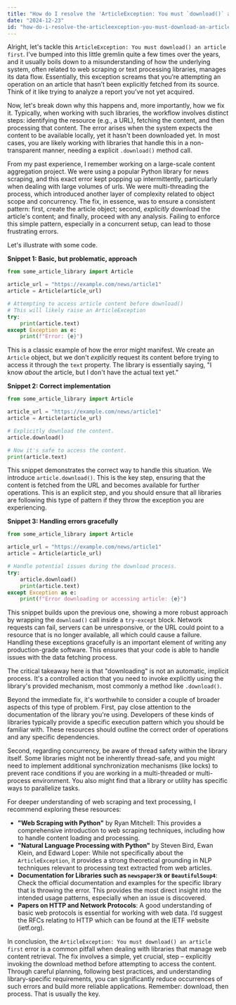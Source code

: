 ```yaml
---
title: "How do I resolve the 'ArticleException: You must `download()` an article first' error?"
date: "2024-12-23"
id: "how-do-i-resolve-the-articleexception-you-must-download-an-article-first-error"
---
```


Alright, let's tackle this `ArticleException: You must download() an article first`. I've bumped into this little gremlin quite a few times over the years, and it usually boils down to a misunderstanding of how the underlying system, often related to web scraping or text processing libraries, manages its data flow. Essentially, this exception screams that you’re attempting an operation on an article that hasn’t been explicitly fetched from its source. Think of it like trying to analyze a report you’ve not yet acquired.

Now, let's break down why this happens and, more importantly, how we fix it. Typically, when working with such libraries, the workflow involves distinct steps: identifying the resource (e.g., a URL), fetching the content, and then processing that content. The error arises when the system expects the content to be available locally, yet it hasn't been downloaded yet. In most cases, you are likely working with libraries that handle this in a non-transparent manner, needing a explicit `.download()` method call.

From my past experience, I remember working on a large-scale content aggregation project. We were using a popular Python library for news scraping, and this exact error kept popping up intermittently, particularly when dealing with large volumes of urls. We were multi-threading the process, which introduced another layer of complexity related to object scope and concurrency. The fix, in essence, was to ensure a consistent pattern: first, create the article object; second, *explicitly* download the article's content; and finally, proceed with any analysis. Failing to enforce this simple pattern, especially in a concurrent setup, can lead to those frustrating errors.

Let's illustrate with some code.

**Snippet 1: Basic, but problematic, approach**

```python
from some_article_library import Article

article_url = "https://example.com/news/article1"
article = Article(article_url)

# Attempting to access article content before download()
# This will likely raise an ArticleException
try:
    print(article.text)
except Exception as e:
    print(f"Error: {e}")
```
This is a classic example of how the error might manifest. We create an `Article` object, but we don't *explicitly* request its content before trying to access it through the `text` property. The library is essentially saying, "I know *about* the article, but I don't have the actual text yet."

**Snippet 2: Correct implementation**

```python
from some_article_library import Article

article_url = "https://example.com/news/article1"
article = Article(article_url)

# Explicitly download the content.
article.download()

# Now it's safe to access the content.
print(article.text)
```

This snippet demonstrates the correct way to handle this situation. We introduce `article.download()`. This is the key step, ensuring that the content is fetched from the URL and becomes available for further operations. This is an explicit step, and you should ensure that all libraries are following this type of pattern if they throw the exception you are experiencing.

**Snippet 3: Handling errors gracefully**

```python
from some_article_library import Article

article_url = "https://example.com/news/article1"
article = Article(article_url)

# Handle potential issues during the download process.
try:
    article.download()
    print(article.text)
except Exception as e:
    print(f"Error downloading or accessing article: {e}")
```

This snippet builds upon the previous one, showing a more robust approach by wrapping the `download()` call inside a `try-except` block. Network requests can fail, servers can be unresponsive, or the URL could point to a resource that is no longer available, all which could cause a failure. Handling these exceptions gracefully is an important element of writing any production-grade software. This ensures that your code is able to handle issues with the data fetching process.

The critical takeaway here is that "downloading" is not an automatic, implicit process. It's a controlled action that you need to invoke explicitly using the library's provided mechanism, most commonly a method like `.download()`.

Beyond the immediate fix, it's worthwhile to consider a couple of broader aspects of this type of problem. First, pay close attention to the documentation of the library you're using. Developers of these kinds of libraries typically provide a specific execution pattern which you should be familiar with. These resources should outline the correct order of operations and any specific dependencies.

Second, regarding concurrency, be aware of thread safety within the library itself. Some libraries might not be inherently thread-safe, and you might need to implement additional synchronization mechanisms (like locks) to prevent race conditions if you are working in a multi-threaded or multi-process environment. You also might find that a library or utility has specific ways to parallelize tasks.

For deeper understanding of web scraping and text processing, I recommend exploring these resources:

*   **"Web Scraping with Python"** by Ryan Mitchell: This provides a comprehensive introduction to web scraping techniques, including how to handle content loading and processing.
*   **"Natural Language Processing with Python"** by Steven Bird, Ewan Klein, and Edward Loper: While not specifically about the `ArticleException`, it provides a strong theoretical grounding in NLP techniques relevant to processing text extracted from web articles.
*   **Documentation for Libraries such as `newspaper3k` or `BeautifulSoup4`**: Check the official documentation and examples for the specific library that is throwing the error. This provides the most direct insight into the intended usage patterns, especially when an issue is discovered.
*   **Papers on HTTP and Network Protocols**: A good understanding of basic web protocols is essential for working with web data. I’d suggest the RFCs relating to HTTP which can be found at the IETF website (ietf.org).

In conclusion, the `ArticleException: You must download() an article first` error is a common pitfall when dealing with libraries that manage web content retrieval. The fix involves a simple, yet crucial, step – explicitly invoking the download method before attempting to access the content. Through careful planning, following best practices, and understanding library-specific requirements, you can significantly reduce occurrences of such errors and build more reliable applications. Remember: download, then process. That is usually the key.
